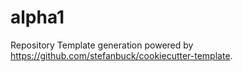 # alpha1

Repository Template generation powered by https://github.com/stefanbuck/cookiecutter-template.